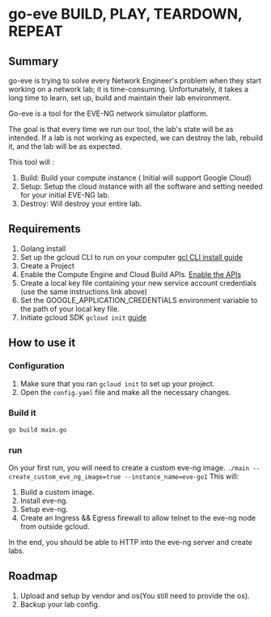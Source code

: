 
# go-eve BUILD, PLAY, TEARDOWN, REPEAT


## Summary
go-eve is trying to solve every Network Engineer's problem when they start working on a network lab; it is time-consuming. Unfortunately, it takes a long time to learn, set up, build and maintain their lab environment.  

Go-eve is a tool for the EVE-NG network simulator platform.

The goal is that every time we run our tool, the lab's state will be as intended. If a lab is not working as expected, we can destroy the lab, rebuild it, and the lab will be as expected.

This tool will :
1. Build: Build your compute instance ( Initial will support Google Cloud)
2. Setup: Setup the cloud instance with all the software and setting needed for your initial EVE-NG lab. 
3. Destroy: Will destroy your entire lab.

## Requirements

1. Golang install
2. Set up the gcloud CLI to run on your computer [gcl CLI install guide](https://cloud.google.com/sdk/docs/install)     
3. Create a Project
5. Enable the Compute Engine and Cloud Build APIs.
    [Enable the APIs](https://console.cloud.google.com/flows/enableapi?apiid=compute,cloudbuild.googleapis.com&_ga=2.208966098.1574923679.1632600072-1712777355.1631763170)
5. Create a local key file containing your new service account credentials (use the same instructions link above)
6. Set the GOOGLE_APPLICATION_CREDENTIALS environment variable to the path of your local key file.
7. Initiate gcloud SDK `gcloud init` [guide](https://cloud.google.com/sdk/gcloud/reference/init)



## How to use it
### Configuration
1. Make sure that you ran `gcloud init` to set up your project.
2. Open the `config.yaml` file and make all the necessary changes.

### Build it
`go build main.go`

### run
On your first run, you will need to create a custom eve-ng image.
`./main --create_custom_eve_ng_image=true --instance_name=eve-go1`
This will:
1. Build a custom image.
2. Install eve-ng.
3. Setup eve-ng.
4. Create an Ingress && Egress firewall to allow telnet to the eve-ng node from outside gcloud.

In the end, you should be able to HTTP into the eve-ng server and create labs.


## Roadmap
1. Upload and setup by vendor and os(You still need to provide the os).
2. Backup your lab config.
